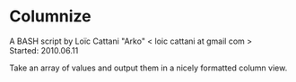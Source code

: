 # Columnize

A BASH script by Loïc Cattani "Arko" < loic cattani at gmail com >  
Started: 2010.06.11

Take an array of values and output them in a nicely formatted column view.
